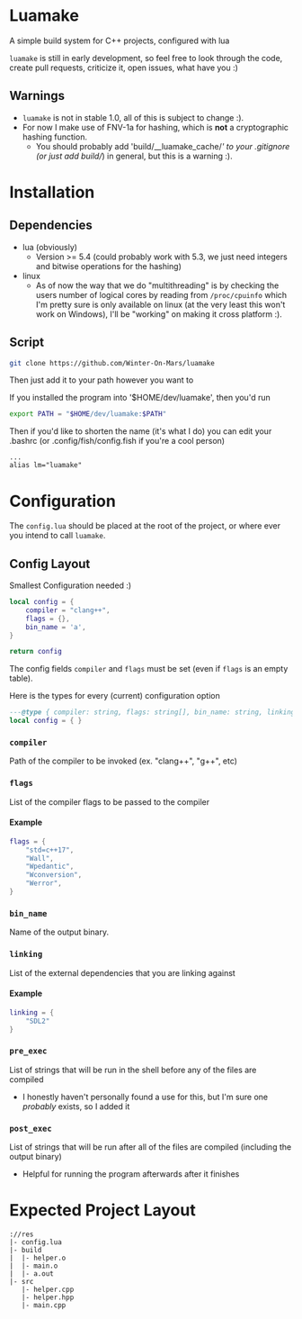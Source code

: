 # Luamake
A simple build system for C++ projects, configured with lua

`luamake` is still in early development, so feel free to look through the code, create pull requests, criticize it, open issues, what have you :)

## Warnings
* `luamake` is not in stable 1.0, all of this is subject to change :).
* For now I make use of FNV-1a for hashing, which is **not** a cryptographic hashing function.
  * You should probably add 'build/__luamake_cache/*' to your .gitignore (or just add build/*) in general, but this is a warning :).

# Installation
## Dependencies
* lua (obviously)
  * Version >= 5.4 (could probably work with 5.3, we just need integers and bitwise operations for the hashing)
* linux
  * As of now the way that we do "multithreading" is by checking the users number of logical cores by reading from `/proc/cpuinfo` which I'm pretty sure is only available on linux (at the very least this won't work on Windows), I'll be "working" on making it cross platform :).

## Script
```sh
git clone https://github.com/Winter-On-Mars/luamake
```
Then just add it to your path however you want to

If you installed the program into '$HOME/dev/luamake', then you'd run
```sh
export PATH = "$HOME/dev/luamake:$PATH"
```

Then if you'd like to shorten the name (it's what I do) you can edit your .bashrc (or .config/fish/config.fish if you're a cool person)
```.bashrc
...
alias lm="luamake"
```

# Configuration
The ``config.lua`` should be placed at the root of the project, or where ever you intend to call `luamake`.

## Config Layout
Smallest Configuration needed :)
```lua
local config = {
    compiler = "clang++",
    flags = {},
    bin_name = 'a',
}

return config
```

The config fields `compiler` and `flags` must be set (even if `flags` is an empty table).

Here is the types for every (current) configuration option
```lua
---@type { compiler: string, flags: string[], bin_name: string, linking: string[]?, pre_exec: string[]?, post_exec: string[]?}
local config = { }
```

### `compiler`
Path of the compiler to be invoked (ex. "clang++", "g++", etc)

### `flags`
List of the compiler flags to be passed to the compiler
#### Example
```lua
flags = {
    "std=c++17",
    "Wall",
    "Wpedantic",
    "Wconversion",
    "Werror",
}
```

### `bin_name`
Name of the output binary.

### `linking`
List of the external dependencies that you are linking against
#### Example
```lua
linking = {
    "SDL2"
}
```

### `pre_exec`
List of strings that will be run in the shell before any of the files are compiled
  * I honestly haven't personally found a use for this, but I'm sure one *probably* exists, so I added it

### `post_exec`
List of strings that will be run after all of the files are compiled (including the output binary)
  * Helpful for running the program afterwards after it finishes

# Expected Project Layout
```
://res
|- config.lua
|- build
|  |- helper.o
|  |- main.o
|  |- a.out
|- src
   |- helper.cpp
   |- helper.hpp
   |- main.cpp
```
